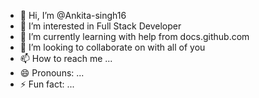 - 👋 Hi, I’m @Ankita-singh16
- 👀 I’m interested in Full Stack Developer
- 🌱 I’m currently learning with help from docs.github.com
- 💞️ I’m looking to collaborate on with all of you
- 📫 How to reach me ...
- 😄 Pronouns: ...
- ⚡ Fun fact: ...

<!---
Ankita-singh16/Ankita-singh16 is a ✨ special ✨ repository because its `README.md` (this file) appears on your GitHub profile.
You can click the Preview link to take a look at your changes.
--->
